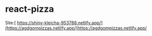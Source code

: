 # react-pizza

Site:[ https://shiny-kleicha-953788.netlify.app/](https://agdgompizzas.netlify.app/)https://agdgompizzas.netlify.app/
